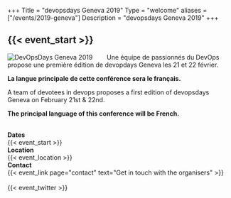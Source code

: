 +++
Title = "devopsdays Geneva 2019"
Type = "welcome"
aliases = ["/events/2019-geneva"]
Description = "devopsdays Geneva 2019"
+++

<h2>{{< event_start >}}</h2>

<div style="float:left;">
  <img alt="DevOpsDays Geneva 2019" src="/events/2019-geneva/logo.png" style="max-width: 20rem;margin-right:2rem;">
</div>

Une équipe de passionnés du DevOps propose une première édition de devopdays Geneva
les 21 et 22 février.

**La langue principale de cette conférence sera le français.**

A team of devotees in devops proposes a first edition of devopsdays Geneva
on February 21st & 22nd.

**The principal language of this conference will be French.**

<br />

 <!-- <div style="text-align:center;">
  {{< event_logo >}}
</div> -->

<div class = "row">
  <div class = "col-md-2">
    <strong>Dates</strong>
  </div>
  <div class = "col-md-8">
    {{< event_start >}}
  </div>
</div>

<div class = "row">
  <div class = "col-md-2">
    <strong>Location</strong>
  </div>
  <div class = "col-md-8">
    {{< event_location >}}
  </div>
</div>

<!-- <div class = "row">
  <div class = "col-md-2">
    <strong>Register</strong>
  </div>
  <div class = "col-md-8">
  </div>
</div> -->

<!-- TOBE DEFINED

<div class = "row">
  <div class = "col-md-2">
    <strong>Propose</strong>
  </div>
  <div class = "col-md-8">

  </div>
</div>
TOBE DEFINED -->

<!-- <div class = "row">
  <div class = "col-md-2">
    <strong>Program</strong>
  </div>
  <div class = "col-md-8">
  </div>
</div> -->

<!-- <div class = "row">
  <div class = "col-md-2">
    <strong>Speakers</strong>
  </div>
  <div class = "col-md-8">
  </div>
</div> -->

<!-- TOBE DEFINED

<div class = "row">
  <div class = "col-md-2">
    <strong>Sponsors</strong>
  </div>
  <div class = "col-md-8">
  </div>
</div>
TOBE DEFINED -->

<div class = "row">
  <div class = "col-md-2">
    <strong>Contact</strong>
  </div>
  <div class = "col-md-8">
    {{< event_link page="contact" text="Get in touch with the organisers" >}}
  </div>
</div>

<br />
{{< event_twitter >}}
